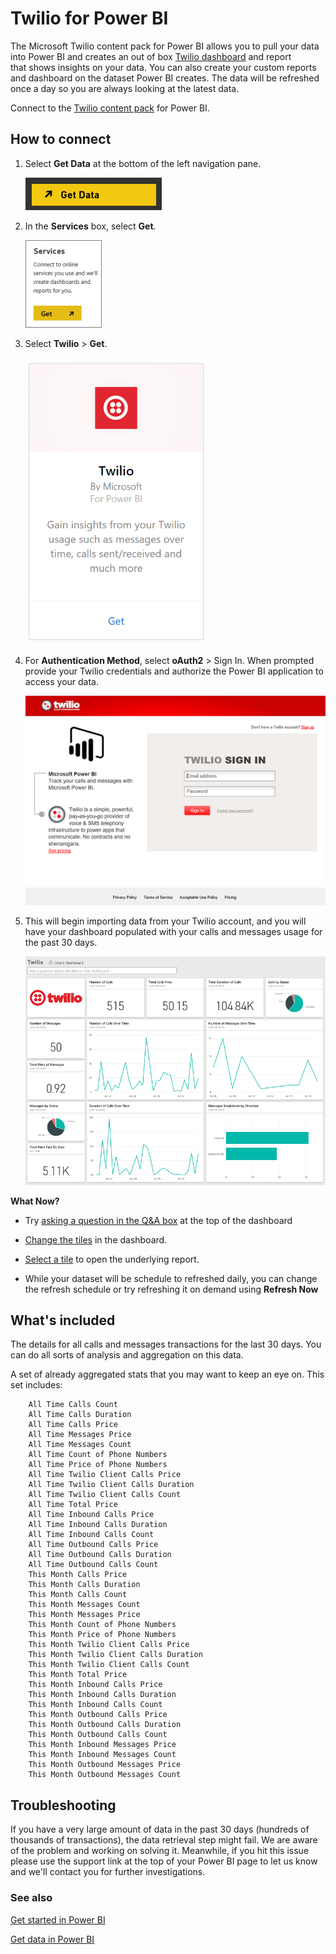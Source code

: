 <properties
   pageTitle="Twilio for Power BI"
   description="Twilio for Power BI"
   services="powerbi"
   documentationCenter=""
   authors="ajayan"
   manager="erikre"
   backup="maggiesMSFT"
   editor=""
   tags=""
   qualityFocus="no"
   qualityDate=""/>

<tags
   ms.service="powerbi"
   ms.devlang="NA"
   ms.topic="article"
   ms.tgt_pltfrm="NA"
   ms.workload="powerbi"
   ms.date="08/28/2017"
   ms.author="ajayan"/>

# Twilio for Power BI

The Microsoft Twilio content pack for Power BI allows you to pull your data into Power BI and creates an out of box [Twilio dashboard](https://powerbi.microsoft.com/integrations/twilio) and report that shows insights on your data. You can also create your custom reports and dashboard on the dataset Power BI creates. The data will be refreshed once a day so you are always looking at the latest data.

Connect to the [Twilio content pack](https://app.powerbi.com/getdata/services/twilio) for Power BI.

## How to connect

1.  Select **Get Data** at the bottom of the left navigation pane.

    ![](media/powerbi-content-pack-twilio/PBI_GetData.png) 

2.  In the **Services** box, select **Get**.

    ![](media/powerbi-content-pack-twilio/PBI_GetServices.png) 

3.  Select **Twilio** \> **Get**.

    ![](media/powerbi-content-pack-twilio/twilio.png)

4.  For **Authentication Method**, select **oAuth2** \> Sign In. When prompted provide your Twilio credentials and authorize the Power BI application to access your data.

    ![](media/powerbi-content-pack-twilio/PBI_Twilio_Login.PNG)

6.  This will begin importing data from your Twilio account, and you will have your dashboard populated with your calls and messages usage for the past 30 days. 

    ![](media/powerbi-content-pack-twilio/PBI_Twilio_DB.png)

**What Now?**

- Try [asking a question in the Q&A box](powerbi-service-q-and-a.md) at the top of the dashboard

- [Change the tiles](powerbi-service-edit-a-tile-in-a-dashboard.md) in the dashboard.

- [Select a tile](powerbi-service-dashboard-tiles.md) to open the underlying report.

- While your dataset will be schedule to refreshed daily, you can change the refresh schedule or try refreshing it on demand using **Refresh Now**

## What's included

The details for all calls and messages transactions for the last 30 days. You can do all sorts of analysis and aggregation on this data.

A set of already aggregated stats that you may want to keep an eye on. This set includes:

        All Time Calls Count  
        All Time Calls Duration  
        All Time Calls Price  
        All Time Messages Price  
        All Time Messages Count  
        All Time Count of Phone Numbers  
        All Time Price of Phone Numbers  
        All Time Twilio Client Calls Price  
        All Time Twilio Client Calls Duration  
        All Time Twilio Client Calls Count  
        All Time Total Price  
        All Time Inbound Calls Price  
        All Time Inbound Calls Duration  
        All Time Inbound Calls Count  
        All Time Outbound Calls Price  
        All Time Outbound Calls Duration  
        All Time Outbound Calls Count  
        This Month Calls Price  
        This Month Calls Duration  
        This Month Calls Count  
        This Month Messages Count  
        This Month Messages Price  
        This Month Count of Phone Numbers  
        This Month Price of Phone Numbers  
        This Month Twilio Client Calls Price  
        This Month Twilio Client Calls Duration  
        This Month Twilio Client Calls Count  
        This Month Total Price  
        This Month Inbound Calls Price  
        This Month Inbound Calls Duration  
        This Month Inbound Calls Count  
        This Month Outbound Calls Price  
        This Month Outbound Calls Duration  
        This Month Outbound Calls Count  
        This Month Inbound Messages Price  
        This Month Inbound Messages Count  
        This Month Outbound Messages Price  
        This Month Outbound Messages Count

## Troubleshooting

If you have a very large amount of data in the past 30 days (hundreds of thousands of transactions), the data retrieval step might fail. We are aware of the problem and working on solving it. Meanwhile, if you hit this issue please use the support link at the top of your Power BI page to let us know and we'll contact you for further investigations.

### See also

[Get started in Power BI](powerbi-service-get-started.md)

[Get data in Power BI](powerbi-service-get-data.md)
